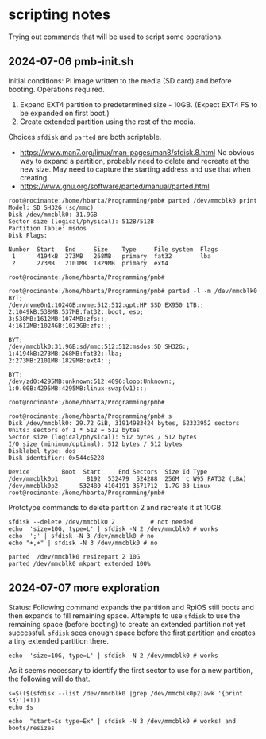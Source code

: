 # scripting notes

Trying out commands that will be used to script some operations.

## 2024-07-06 pmb-init.sh

Initial conditions: Pi image written to the media (SD card) and before booting. Operations required.

1. Expand EXT4 partition to predetermined size - 10GB. (Expect EXT4 FS to be expanded on first boot.)
1. Create extended partition using the rest of the media.

Choices `sfdisk` and `parted` are both scriptable.

* <https://www.man7.org/linux/man-pages/man8/sfdisk.8.html> No obvious way to expand a partition, probably need to delete and recreate at the new size. May need to capture the starting address and use that when creating.
* <https://www.gnu.org/software/parted/manual/parted.html>

```text
root@rocinante:/home/hbarta/Programming/pmb# parted /dev/mmcblk0 print
Model: SD SH32G (sd/mmc)
Disk /dev/mmcblk0: 31.9GB
Sector size (logical/physical): 512B/512B
Partition Table: msdos
Disk Flags: 

Number  Start   End     Size    Type     File system  Flags
 1      4194kB  273MB   268MB   primary  fat32        lba
 2      273MB   2101MB  1829MB  primary  ext4

root@rocinante:/home/hbarta/Programming/pmb# 

root@rocinante:/home/hbarta/Programming/pmb# parted -l -m /dev/mmcblk0 
BYT;
/dev/nvme0n1:1024GB:nvme:512:512:gpt:HP SSD EX950 1TB:;
2:1049kB:538MB:537MB:fat32::boot, esp;
3:538MB:1612MB:1074MB:zfs::;
4:1612MB:1024GB:1023GB:zfs::;

BYT;
/dev/mmcblk0:31.9GB:sd/mmc:512:512:msdos:SD SH32G:;
1:4194kB:273MB:268MB:fat32::lba;
2:273MB:2101MB:1829MB:ext4::;

BYT;
/dev/zd0:4295MB:unknown:512:4096:loop:Unknown:;
1:0.00B:4295MB:4295MB:linux-swap(v1)::;

root@rocinante:/home/hbarta/Programming/pmb# 
```

```text
root@rocinante:/home/hbarta/Programming/pmb# s
Disk /dev/mmcblk0: 29.72 GiB, 31914983424 bytes, 62333952 sectors
Units: sectors of 1 * 512 = 512 bytes
Sector size (logical/physical): 512 bytes / 512 bytes
I/O size (minimum/optimal): 512 bytes / 512 bytes
Disklabel type: dos
Disk identifier: 0x544c6228

Device         Boot  Start     End Sectors  Size Id Type
/dev/mmcblk0p1        8192  532479  524288  256M  c W95 FAT32 (LBA)
/dev/mmcblk0p2      532480 4104191 3571712  1.7G 83 Linux
root@rocinante:/home/hbarta/Programming/pmb# 
```

Prototype commands to delete partition 2 and recreate it at 10GB.

```text
sfdisk --delete /dev/mmcblk0 2          # not needed
echo  'size=10G, type=L' | sfdisk -N 2 /dev/mmcblk0 # works
echo  ';' | sfdisk -N 3 /dev/mmcblk0 # no
echo "+,+" | sfdisk -N 3 /dev/mmcblk0 # no
```

```text
parted  /dev/mmcblk0 resizepart 2 10G
parted /dev/mmcblk0 mkpart extended 100%
```

## 2024-07-07 more exploration

Status: Following command expands the partition and RpiOS still boots and then expands to fill remaining space. Attempts to use `sfdisk` to use the remaining space (before booting) to create an extended partition not yet successful. `sfdisk` sees enough space before the first partition and creates a tiny extended partition there.

```text
echo  'size=10G, type=L' | sfdisk -N 2 /dev/mmcblk0 # works
```

As it seems necessary to identify the first sector to use for a new partition, the following will do that.

```text
s=$(($(sfdisk --list /dev/mmcblk0 |grep /dev/mmcblk0p2|awk '{print $3}')+1))
echo $s
```

```text
echo  "start=$s type=Ex" | sfdisk -N 3 /dev/mmcblk0 # works! and boots/resizes
```
